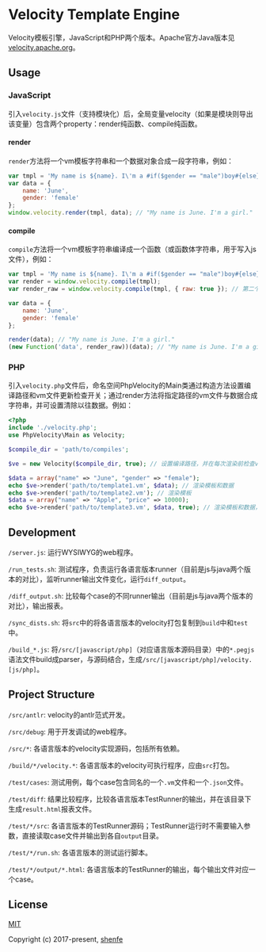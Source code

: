 # Velocity Template Engine

Velocity模板引擎，JavaScript和PHP两个版本。Apache官方Java版本见[velocity.apache.org](http://velocity.apache.org/)。

## Usage

### JavaScript

引入`velocity.js`文件（支持模块化）后，全局变量velocity（如果是模块则导出该变量）包含两个property：render纯函数、compile纯函数。

#### render

`render`方法将一个vm模板字符串和一个数据对象合成一段字符串，例如：

```js
var tmpl = 'My name is ${name}. I\'m a #if($gender == "male")boy#{else}girl#end.';
var data = {
    name: 'June',
    gender: 'female'
};
window.velocity.render(tmpl, data); // "My name is June. I'm a girl."
```

#### compile

`compile`方法将一个vm模板字符串编译成一个函数（或函数体字符串，用于写入js文件），例如：

```js
var tmpl = 'My name is ${name}. I\'m a #if($gender == "male")boy#{else}girl#end.';
var render = window.velocity.compile(tmpl);
var render_raw = window.velocity.compile(tmpl, { raw: true }); // 第二个参数为配置项，raw为true则返回字符串

var data = {
    name: 'June',
    gender: 'female'
};

render(data); // "My name is June. I'm a girl."
(new Function('data', render_raw))(data); // "My name is June. I'm a girl."
```

### PHP

引入`velocity.php`文件后，命名空间PhpVelocity的Main类通过构造方法设置编译路径和vm文件更新检查开关；通过render方法将指定路径的vm文件与数据合成字符串，并可设置清除以往数据。例如：

```php
<?php
include './velocity.php';
use PhpVelocity\Main as Velocity;

$compile_dir = 'path/to/compiles';

$ve = new Velocity($compile_dir, true); // 设置编译路径，并在每次渲染前检查vm模板文件更新（默认不检查更新），如果有更新则重新编译

$data = array("name" => "June", "gender" => "female");
echo $ve->render('path/to/template1.vm', $data); // 渲染模板和数据
echo $ve->render('path/to/template2.vm'); // 渲染模板
$data = array("name" => "Apple", "price" => 10000);
echo $ve->render('path/to/template3.vm', $data, true); // 渲染模板和数据，清除以往数据
```

## Development

`/server.js`: 运行WYSIWYG的web程序。

`/run_tests.sh`: 测试程序，负责运行各语言版本runner（目前是js与java两个版本的对比），监听runner输出文件变化，运行`diff_output`。

`/diff_output.sh`: 比较每个case的不同runner输出（目前是js与java两个版本的对比），输出报表。

`/sync_dists.sh`: 将`src`中的将各语言版本的velocity打包复制到`build`中和`test`中。

`/build_*.js`: 将`/src/[javascript/php]`（对应语言版本源码目录）中的`*.pegjs`语法文件build成parser，与源码结合，生成`/src/[javascript/php]/velocity.[js/php]`。


## Project Structure

`/src/antlr`: velocity的antlr范式开发。

`/src/debug`: 用于开发调试的web程序。

`/src/*`: 各语言版本的velocity实现源码，包括所有依赖。

`/build/*/velocity.*`: 各语言版本的velocity可执行程序，应由`src`打包。

`/test/cases`: 测试用例，每个case包含同名的一个`.vm`文件和一个`.json`文件。

`/test/diff`: 结果比较程序，比较各语言版本TestRunner的输出，并在该目录下生成`result.html`报表文件。

`/test/*/src`: 各语言版本的TestRunner源码；TestRunner运行时不需要输入参数，直接读取case文件并输出到各自`output`目录。

`/test/*/run.sh`: 各语言版本的测试运行脚本。

`/test/*/output/*.html`: 各语言版本的TestRunner的输出，每个输出文件对应一个case。

## License

[MIT](http://opensource.org/licenses/MIT)

Copyright (c) 2017-present, [shenfe](https://github.com/shenfe)
